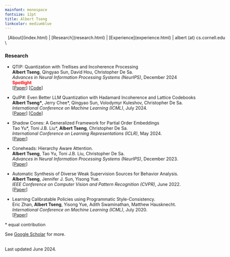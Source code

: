 ```yaml
---
mainfont: monospace
fontsize: 12pt
title: Albert Tseng
linkcolor: mediumblue
---
```


<style>
body { max-width: 720px !important; }
tbody {
    border-top: none;
    border-bottom: none;
}
header { height:0px;}
</style>

<center>
[About](index.html) | [Research](research.html) | [Experience](experience.html) | albert (at) cs.cornell.edu
</center>
\

### Research

- QTIP: Quantization with Trellises and Incoherence Processing  
  **Albert Tseng**, Qingyao Sun, David Hou, Christopher De Sa.  
  *Advances in Neural Information Processing Systems (NeurIPS)*, December 2024  
  <span style="color:red">**Spotlight**</span>  
  [[Paper](https://arxiv.org/abs/2406.11235)] [[Code](https://github.com/Cornell-RelaxML/qtip)]
  
- QuIP#: Even Better LLM Quantization with Hadamard Incoherence and Lattice Codebooks  
  **Albert Tseng\***, Jerry Chee\*, Qingyao Sun, Volodymyr Kuleshov, Christopher De Sa.  
  *International Conference on Machine Learning (ICML)*, July 2024.  
  [[Paper](https://arxiv.org/abs/2402.04396)] [[Code](https://github.com/Cornell-RelaxML/quip-sharp)]

- Shadow Cones: A Generalized Framework for Partial Order Embeddings  
  Tao Yu\*, Toni J.B. Liu\*, **Albert Tseng**, Christopher De Sa.  
  *International Conference on Learning Representations (ICLR)*, May 2024.  
  [[Paper](https://arxiv.org/abs/2305.15215)]

- Coneheads: Hierarchy Aware Attention.  
  **Albert Tseng**, Tao Yu, Toni J.B. Liu, Christopher De Sa.  
  *Advances in Neural Information Processing Systems (NeurIPS)*, December 2023.  
  [[Paper](https://arxiv.org/abs/2306.00392)]
  
- Automatic Synthesis of Diverse Weak Supervision Sources for Behavior Analysis.  
  **Albert Tseng**, Jennifer J. Sun, Yisong Yue.  
  *IEEE Conference on Computer Vision and Pattern Recognition (CVPR)*, June 2022.  
  [[Paper](https://arxiv.org/abs/2111.15186)]
  
- Learning Calibratable Policies using Programmatic Style-Consistency.  
  Eric Zhan, **Albert Tseng**, Yisong Yue, Adith Swaminathan, Matthew Hausknecht.  
  *International Conference on Machine Learning (ICML)*, July 2020.  
  [[Paper](https://arxiv.org/abs/1910.01179)]

\* equal contribution

See [Google Scholar](https://scholar.google.com/citations?hl=en&user=xGo0C5UAAAAJ) for more.

\
Last updated June 2024.